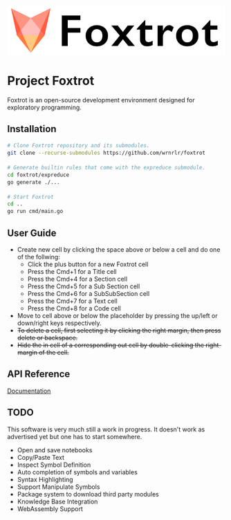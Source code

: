 ![alt text](logo.png "Foxtrot Logo")

# Project Foxtrot

Foxtrot is an open-source development environment designed for exploratory programming.

## Installation

```bash
# Clone Foxtrot repository and its submodules.
git clone --recurse-submodules https://github.com/wrnrlr/foxtrot

# Generate builtin rules that come with the expreduce submodule.
cd foxtrot/expreduce
go generate ./...

# Start Foxtrot
cd ..
go run cmd/main.go
```

## User Guide

* Create new cell by clicking the space above or below a cell and do one of the follwing:
    * Click the plus button for a new Foxtrot cell
    * Press the Cmd+1 for a Title cell
    * Press the Cmd+4 for a Section cell
    * Press the Cmd+5 for a Sub Section cell
    * Press the Cmd+6 for a SubSubSection cell
    * Press the Cmd+7 for a Text cell
    * Press the Cmd+8 for a Code cell
* Move to cell above or below the placeholder by pressing the up/left or down/right keys respectively.  
* ~~To delete a cell, first selecting it by clicking the right margin, then press delete or backspace.~~
* ~~Hide the in cell of a corresponding out cell by double-clicking the right-margin of the cell.~~ 

## API Reference

[Documentation](https://corywalker.github.io/expreduce-docs/)

## TODO

This software is very much still a work in progress.
It doesn't work as advertised yet but one has to start somewhere. 

* Open and save notebooks
* Copy/Paste Text
* Inspect Symbol Definition
* Auto completion of symbols and variables
* Syntax Highlighting
* Support Manipulate Symbols 
* Package system to download third party modules
* Knowledge Base Integration
* WebAssembly Support
